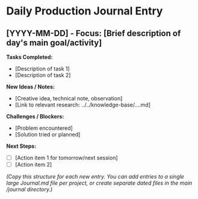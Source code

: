 # Daily Production Journal Entry

## [YYYY-MM-DD] - Focus: [Brief description of day's main goal/activity]

**Tasks Completed:**
- [Description of task 1]
- [Description of task 2]

**New Ideas / Notes:**
- [Creative idea, technical note, observation]
- [Link to relevant research: ../../knowledge-base/....md]

**Challenges / Blockers:**
- [Problem encountered]
- [Solution tried or planned]

**Next Steps:**
- [ ] [Action item 1 for tomorrow/next session]
- [ ] [Action item 2]

*(Copy this structure for each new entry. You can add entries to a single large Journal.md file per project, or create separate dated files in the main /journal directory.)*
